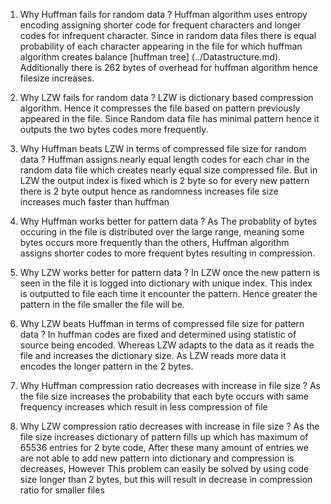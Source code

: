 1. Why Huffman fails for random data ?
Huffman algorithm uses entropy encoding assigning shorter code for frequent 
characters and longer codes for infrequent character. 
Since in random data files there is equal probability of each character
appearing in the file for which huffman algorithm creates balance [huffman 
tree] (../Datastructure.md). Additionally there is 262 bytes of overhead for 
huffman algorithm hence filesize increases.

2. Why LZW fails for random data ?
LZW is dictionary based compression algorithm. Hence it compresses the file
based on pattern previously appeared in the file. Since Random data file has
minimal pattern hence it outputs the two bytes codes more frequently.

3. Why Huffman beats LZW in terms of compressed file size for random data ?
Huffman assigns nearly equal length codes for each char in the random data 
file which creates nearly equal size compressed file. But in LZW the output
index is fixed which is 2 byte so for every new pattern there is 2 byte output
hence as randomness increases file size increases much faster than huffman


4. Why Huffman works better for pattern data ?
As The probablity of bytes occuring in the file is distributed
over the large range, meaning some bytes occurs more frequently than the 
others, Huffman algorithm assigns shorter codes to more frequent bytes 
resulting in compression.


5. Why LZW works better for pattern data ?
In LZW once the new pattern is seen in the file it is logged into dictionary
with unique index. This index is outputted to file each time it encounter the
pattern. Hence greater the pattern in the file smaller the file will be.


6. Why LZW beats Huffman in terms of compressed file size for pattern data ?
In huffman codes are fixed and determined using statistic of source 
being encoded. Whereas LZW adapts to the data as it reads the file and
increases the dictionary size. As LZW reads more data it encodes the longer 
pattern in the 2 bytes.

7. Why Huffman compression ratio decreases with increase in file size ?
As the file size increases the probability that each byte occurs with same 
frequency increases which result in less compression of file

8. Why LZW compression ratio decreases with increase in file size ?
As the file size increases dictionary of pattern fills up which has maximum of
65536 entries for 2 byte code, After these many amount of entries 
we are not able to add new pattern into dictionary and compression is 
decreases, However This problem can easily be solved by using code size longer
than 2 bytes, but this will result in decrease in compression ratio for smaller
files




